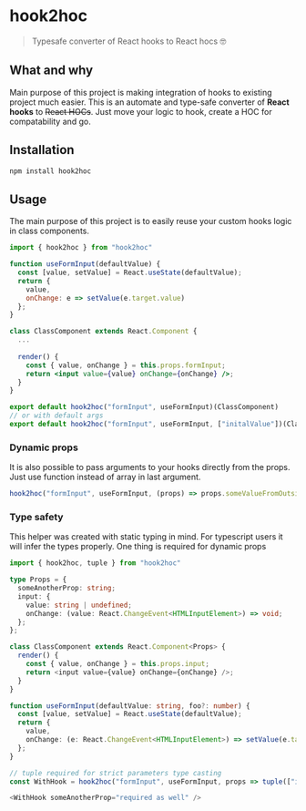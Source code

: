 # hook2hoc
> Typesafe converter of React hooks to React hocs 🤓

## What and why
Main purpose of this project is making integration of hooks to existing project much easier. 
This is an automate and type-safe converter of **React hooks** to ~~React HOCs~~. Just move your logic to hook, create a HOC for compatability and go. 

## Installation

```sh
npm install hook2hoc
```

## Usage 

The main purpose of this project is to easily reuse your custom hooks logic in class components.

```jsx
import { hook2hoc } from "hook2hoc"

function useFormInput(defaultValue) {
  const [value, setValue] = React.useState(defaultValue);
  return {
    value,
    onChange: e => setValue(e.target.value)
  };
}

class ClassComponent extends React.Component {
  ...
  
  render() {
    const { value, onChange } = this.props.formInput;
    return <input value={value} onChange={onChange} />;
  }
}

export default hook2hoc("formInput", useFormInput)(ClassComponent)
// or with default args
export default hook2hoc("formInput", useFormInput, ["initalValue"])(ClassComponent)
```

### Dynamic props

It is also possible to pass arguments to your hooks directly from the props. Just use function instead of array in last argument.
```jsx
hook2hoc("formInput", useFormInput, (props) => props.someValueFromOutside)(ClassComponent)
```

### Type safety

This helper was created with static typing in mind. For typescript users it will infer the types properly. 
One thing is required for dynamic props

```typescript
import { hook2hoc, tuple } from "hook2hoc"

type Props = {
  someAnotherProp: string;
  input: {
    value: string | undefined;
    onChange: (value: React.ChangeEvent<HTMLInputElement>) => void;
  };
};

class ClassComponent extends React.Component<Props> {
  render() {
    const { value, onChange } = this.props.input;
    return <input value={value} onChange={onChange} />;
  }
}

function useFormInput(defaultValue: string, foo?: number) {
  const [value, setValue] = React.useState(defaultValue);
  return {
    value,
    onChange: (e: React.ChangeEvent<HTMLInputElement>) => setValue(e.target.value)
  };
}

// tuple required for strict parameters type casting
const WithHook = hook2hoc("formInput", useFormInput, props => tuple(["initialValue"]))

<WithHook someAnotherProp="required as well" />
```
